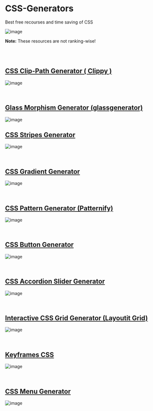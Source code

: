 # CSS-Generators

Best free recourses and time saving of CSS

![image](https://user-images.githubusercontent.com/82146140/172050495-462e530e-dfe8-4257-b04d-3fcc1a0c75ff.png)

**Note:** These resources are not ranking-wise!

<br>
<br>

## [CSS Clip-Path Generator ( Clippy )](https://bennettfeely.com/clippy/)

![image](https://user-images.githubusercontent.com/82146140/172050737-5e3a9e63-59bc-4cae-a747-9f7f84d10f24.png)

<br>

## [Glass Morphism Generator (glassgenerator)](https://glassgenerator.netlify.app/)
![image](https://user-images.githubusercontent.com/82146140/172050874-c4b7cc24-a22d-46e9-abb2-9c36f6dfb8be.png)


## [CSS Stripes Generator](https://stripesgenerator.com/)
![image](https://user-images.githubusercontent.com/82146140/172050952-4b069328-c0e5-4ff0-969b-6f471b2d28c9.png)

<br>

## [CSS Gradient Generator](https://cssgradient.io/)
![image](https://user-images.githubusercontent.com/82146140/172051023-cd1fe869-7583-4f2d-a839-1db3f1914bdd.png)

<br>

## [CSS Pattern Generator (Patternify)](http://www.patternify.com/)
![image](https://user-images.githubusercontent.com/82146140/172051105-0c27808c-dbc7-4cf3-add3-98bb78e29752.png)

<br>

## [CSS Button Generator](https://cssbuttoncreator.com/)
![image](https://user-images.githubusercontent.com/82146140/172095619-a29543eb-f7b2-486f-b079-c5188f02dbae.png)


<br>


## [CSS Accordion Slider Generator](https://accordionslider.com/)
![image](https://user-images.githubusercontent.com/82146140/172051254-8c419c51-a934-4d42-8cb6-d5a604f5f0fc.png)

<br>

## [Interactive CSS Grid Generator (Layoutit Grid)](https://grid.layoutit.com/)
![image](https://user-images.githubusercontent.com/82146140/172051310-c4b4a3fb-5988-41d1-b528-aec0a9e956a6.png)

<br>

## [Keyframes CSS](https://keyframes.app/)
![image](https://user-images.githubusercontent.com/82146140/172051376-7b1f9617-d53c-4f7c-b5d1-3be9a071c2d1.png)


<br>

## [CSS Menu Generator](http://www.menucool.com/css-menu)
![image](https://user-images.githubusercontent.com/82146140/172051397-cc423730-6631-4abe-bf04-2641728f432a.png)

<br>

